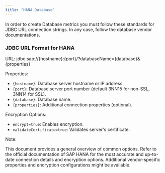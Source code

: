 ```yaml
---
title: "HANA Database"
---
```


In order to create Database metrics you must follow these standards for JDBC URL connection strings. In any case, follow the database vendor documentations.

### JDBC URL Format for HANA

URL: jdbc:sap://{hostname}:{port}/?databaseName={database}&{properties}

Properties:
   - `{hostname}`: Database server hostname or IP address.
   - `{port}`: Database server port number (default 3NN15 for non-SSL, 3NN14 for SSL).
   - `{database}`: Database name.
   - `{properties}`: Additional connection properties (optional).

Encryption Options:
   - `encrypt=true`: Enables encryption.
   - `validateCertificate=true`: Validates server's certificate.

Note:

This document provides a general overview of common options. Refer to the official documentation of SAP HANA for the most accurate and up-to-date connection details and encryption options.
Additional vendor-specific properties and encryption configurations might be available.